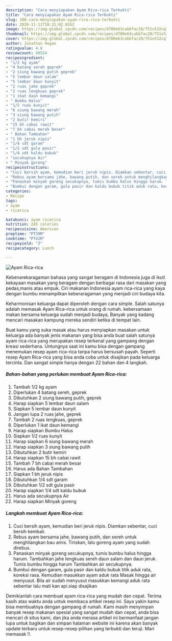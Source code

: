 ```yaml
---
description: "Cara menyiapakan Ayam Rica-rica Terbukti"
title: "Cara menyiapakan Ayam Rica-rica Terbukti"
slug: 388-cara-menyiapakan-ayam-rica-rica-terbukti
date: 2020-11-11T18:31:02.655Z
image: https://img-global.cpcdn.com/recipes/d780e63cabbfac20/751x532cq70/ayam-rica-rica-foto-resep-utama.jpg
thumbnail: https://img-global.cpcdn.com/recipes/d780e63cabbfac20/751x532cq70/ayam-rica-rica-foto-resep-utama.jpg
cover: https://img-global.cpcdn.com/recipes/d780e63cabbfac20/751x532cq70/ayam-rica-rica-foto-resep-utama.jpg
author: Jonathan Hogan
ratingvalue: 4.8
reviewcount: 49524
recipeingredient:
- "1/2 kg ayam"
- "4 batang sereh geprek"
- "2 siung bawang putih geprek"
- "5 lembar daun salam"
- "5 lembar daun kunyit"
- "2 ruas jahe geprek"
- "2 ruas lengkuas geprek"
- "1 ikat daun kemangi"
- " Bumbu Halus"
- "1/2 ruas kunyit"
- "6 siung bawang merah"
- "3 siung bawang putih"
- "2 butir kemiri"
- "15 bh cabai rawit"
- "7 bh cabai merah besar"
- " Bahan Tambahan"
- "1 bh jeruk nipis"
- "1/4 sdt garam"
- "1/2 sdt gula pasir"
- "1/4 sdt kaldu bubuk"
- "secukupnya Air"
- " Minyak goreng"
recipeinstructions:
- "Cuci bersih ayam, kemudian beri jeruk nipis. Diamkan sebentar, cuci bersih kembali."
- "Rebus ayam bersama jahe, bawang putih, dan sereh untuk menghilangkan bau amis. Tiriskan, lalu goreng ayam yang sudah direbus."
- "Panaskan minyak goreng secukupnya, tumis bumbu halus hingga harum. Tambahkan jahe lengkuas sereh daun salam dan daun jeruk. Tumis bumbu hingga harum Tambahkan air secukupnya."
- "Bumbui dengan garam, gula pasir dan kaldu bubuk titik aduk rata, koreksi rasa. Kemudian masukkan ayam aduk rata Masak hingga air menyusut. Bila air sudah menyusut masukkan kemangi aduk rata sebentar lalu mati kan api.siap disajikan"
categories:
- Recipe
tags:
- ayam
- ricarica

katakunci: ayam ricarica 
nutrition: 245 calories
recipecuisine: American
preptime: "PT39M"
cooktime: "PT42M"
recipeyield: "3"
recipecategory: Lunch

---
```



![Ayam Rica-rica](https://img-global.cpcdn.com/recipes/d780e63cabbfac20/751x532cq70/ayam-rica-rica-foto-resep-utama.jpg)

Kebenarekaragaman bahasa yang sangat beragam di Indonesia juga di ikuti kekayaan masakan yang beragam dengan berbagai rasa dari masakan yang pedas,manis atau empuk. Ciri makanan Indonesia ayam rica-rica yang kaya dengan bumbu menampilkan keberaragaman yang menjadi ciri budaya kita.




Keharmonisan keluarga dapat diperoleh dengan cara simple. Salah satunya adalah memasak Ayam Rica-rica untuk orang di rumah. kebersamaan makan bersama keluarga sudah menjadi budaya, Banyak yang kadang mencari masakan kampung mereka sendiri ketika di tempat lain.

Buat kamu yang suka masak atau harus menyiapkan masakan untuk keluarga ada banyak jenis makanan yang bisa anda buat salah satunya ayam rica-rica yang merupakan resep terkenal yang gampang dengan kreasi sederhana. Untungnya saat ini kamu bisa dengan gampang menemukan resep ayam rica-rica tanpa harus bersusah payah.
Seperti resep Ayam Rica-rica yang bisa anda coba untuk disajikan pada keluarga tercinta. Dan sangat simple hanya dengan 22 bahan dan 4 langkah.


<!--inarticleads1-->

##### Bahan-bahan yang perlukan membuat Ayam Rica-rica:

1. Tambah 1/2 kg ayam
1. Diperlukan 4 batang sereh, geprek
1. Dibutuhkan 2 siung bawang putih, geprek
1. Harap siapkan 5 lembar daun salam
1. Siapkan 5 lembar daun kunyit
1. Jangan lupa 2 ruas jahe, geprek
1. Tambah 2 ruas lengkuas, geprek
1. Diperlukan 1 ikat daun kemangi
1. Harap siapkan  Bumbu Halus
1. Siapkan 1/2 ruas kunyit
1. Harap siapkan 6 siung bawang merah
1. Harap siapkan 3 siung bawang putih
1. Dibutuhkan 2 butir kemiri
1. Harap siapkan 15 bh cabai rawit
1. Tambah 7 bh cabai merah besar
1. Harus ada  Bahan Tambahan
1. Siapkan 1 bh jeruk nipis
1. Dibutuhkan 1/4 sdt garam
1. Dibutuhkan 1/2 sdt gula pasir
1. Harap siapkan 1/4 sdt kaldu bubuk
1. Harus ada secukupnya Air
1. Harap siapkan  Minyak goreng




<!--inarticleads2-->

##### Langkah membuat  Ayam Rica-rica:

1. Cuci bersih ayam, kemudian beri jeruk nipis. Diamkan sebentar, cuci bersih kembali.
1. Rebus ayam bersama jahe, bawang putih, dan sereh untuk menghilangkan bau amis. Tiriskan, lalu goreng ayam yang sudah direbus.
1. Panaskan minyak goreng secukupnya, tumis bumbu halus hingga harum. Tambahkan jahe lengkuas sereh daun salam dan daun jeruk. Tumis bumbu hingga harum Tambahkan air secukupnya.
1. Bumbui dengan garam, gula pasir dan kaldu bubuk titik aduk rata, koreksi rasa. Kemudian masukkan ayam aduk rata Masak hingga air menyusut. Bila air sudah menyusut masukkan kemangi aduk rata sebentar lalu mati kan api.siap disajikan




Demikianlah cara membuat ayam rica-rica yang mudah dan cepat. Terima kasih atas waktu anda untuk membaca artikel resep ini. Saya yakin kamu bisa membuatnya dengan gampang di rumah. Kami masih menyimpan banyak resep makanan spesial yang sangat mudah dan cepat, anda bisa mencari di situs kami, dan jika anda merasa artikel ini bermanfaat jangan lupa untuk bagikan dan simpan halaman website ini karena akan banyak update terbaru untuk resep-resep pilihan yang terbukti dan teruji. Mari memasak !!. 
